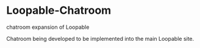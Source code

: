 # Loopable-Chatroom
chatroom expansion of Loopable

Chatroom being developed to be implemented into the main Loopable site.
